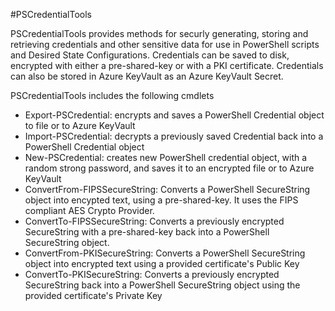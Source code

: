 #PSCredentialTools

PSCredentialTools provides methods for securly generating, storing and retrieving credentials and other sensitive data for use in PowerShell scripts and Desired State Configurations. Credentials can be saved to disk, encrypted with either a pre-shared-key or with a PKI certificate. Credentials can also be stored in Azure KeyVault as an Azure KeyVault Secret.

PSCredentialTools includes the following cmdlets
*   Export-PSCredential: encrypts and saves a PowerShell Credential object to file or to Azure KeyVault
*   Import-PSCredential: decrypts a previously saved Credential back into a PowerShell Credential object
*   New-PSCredential: creates new PowerShell credential object, with a random strong password, and saves it to an encrypted file or to Azure KeyVault
*   ConvertFrom-FIPSSecureString: Converts a PowerShell SecureString object into encypted text, using a pre-shared-key. It uses the FIPS compliant AES Crypto Provider.
*   ConvertTo-FIPSSecureString: Converts a previously encrypted SecureString with a pre-shared-key back into a PowerShell SecureString object.
*   ConvertFrom-PKISecureString: Converts a PowerShell SecureString object into encrypted text using a provided certificate's Public Key
*   ConvertTo-PKISecureString: Converts a previously encrypted SecureString back into a PowerShell SecureString object using the provided certificate's Private Key

